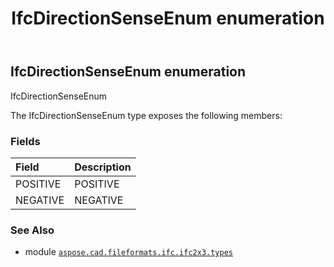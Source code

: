 ﻿---
title: IfcDirectionSenseEnum enumeration
second_title: Aspose.CAD for Python via .NET API References
description: 
type: docs
weight: 2050
url: /python-net/aspose.cad.fileformats.ifc.ifc2x3.types/ifcdirectionsenseenum/
is_root: false
---

## IfcDirectionSenseEnum enumeration

IfcDirectionSenseEnum



The IfcDirectionSenseEnum type exposes the following members:

### Fields
| Field | Description |
| :- | :- |
| POSITIVE | POSITIVE |
| NEGATIVE | NEGATIVE |



### See Also
* module [`aspose.cad.fileformats.ifc.ifc2x3.types`](..)
